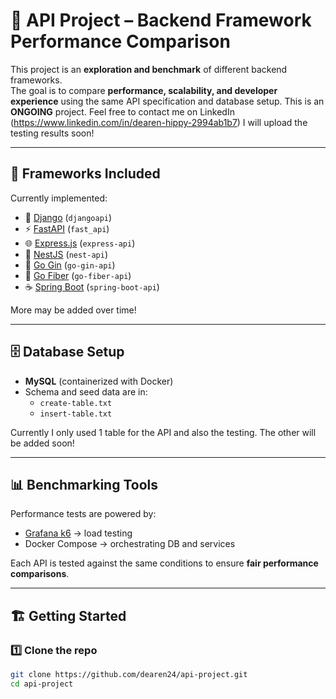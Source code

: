 # 🚀 API Project – Backend Framework Performance Comparison

This project is an **exploration and benchmark** of different backend frameworks.  
The goal is to compare **performance, scalability, and developer experience** using the same API specification and database setup.
This is an **ONGOING** project. Feel free to contact me on LinkedIn (https://www.linkedin.com/in/dearen-hippy-2994ab1b7)
I will upload the testing results soon!

---

## 📌 Frameworks Included

Currently implemented:

- 🐍 [Django](https://www.djangoproject.com/) (`djangoapi`)
- ⚡ [FastAPI](https://fastapi.tiangolo.com/) (`fast_api`)
- 🌐 [Express.js](https://expressjs.com/) (`express-api`)
- 🥷 [NestJS](https://nestjs.com/) (`nest-api`)
- 🐹 [Go Gin](https://gin-gonic.com/) (`go-gin-api`)
- 🌱 [Go Fiber](https://gofiber.io/) (`go-fiber-api`)
- ☕ [Spring Boot](https://spring.io/projects/spring-boot) (`spring-boot-api`)

More may be added over time!

---

## 🗄️ Database Setup

- **MySQL** (containerized with Docker)  
- Schema and seed data are in:
  - `create-table.txt`
  - `insert-table.txt`
 
Currently I only used 1 table for the API and also the testing. The other will be added soon!

---

## 📊 Benchmarking Tools

Performance tests are powered by:

- [Grafana k6](https://k6.io/) → load testing  
- Docker Compose → orchestrating DB and services  

Each API is tested against the same conditions to ensure **fair performance comparisons**.

---

## 🏗️ Getting Started

### 1️⃣ Clone the repo
```bash
git clone https://github.com/dearen24/api-project.git
cd api-project
